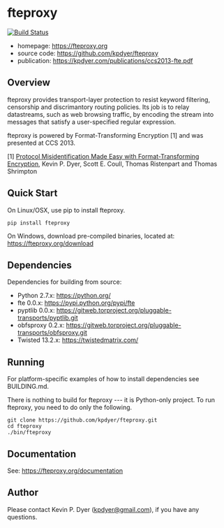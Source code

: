 fteproxy
========

[![Build Status](https://travis-ci.org/kpdyer/fteproxy.svg?branch=master)](https://travis-ci.org/kpdyer/fteproxy)

* homepage: https://fteproxy.org
* source code: https://github.com/kpdyer/fteproxy
* publication: https://kpdyer.com/publications/ccs2013-fte.pdf

Overview
--------

fteproxy provides transport-layer protection to resist keyword filtering, censorship and discrimantory routing policies.
Its job is to relay datastreams, such as web browsing traffic, by encoding the stream into messages that satisfy a user-specified regular expression. 

fteproxy is powered by Format-Transforming Encryption [1] and was presented at CCS 2013.

[1] [Protocol Misidentification Made Easy with Format-Transforming Encryption](https://kpdyer.com/publications/ccs2013-fte.pdf), Kevin P. Dyer, Scott E. Coull, Thomas Ristenpart and Thomas Shrimpton

Quick Start
-----------

On Linux/OSX, use pip to install fteproxy.

```console
pip install fteproxy
```

On Windows, download pre-compiled binaries, located at: https://fteproxy.org/download

Dependencies
--------

Dependencies for building from source:
* Python 2.7.x: https://python.org/
* fte 0.0.x: https://pypi.python.org/pypi/fte
* pyptlib 0.0.x: https://gitweb.torproject.org/pluggable-transports/pyptlib.git
* obfsproxy 0.2.x: https://gitweb.torproject.org/pluggable-transports/obfsproxy.git
* Twisted 13.2.x: https://twistedmatrix.com/

Running
-------

For platform-specific examples of how to install dependencies see BUILDING.md.

There is nothing to build for fteproxy --- it is Python-only project. To run fteproxy, you need to do only the following.

```
git clone https://github.com/kpdyer/fteproxy.git
cd fteproxy
./bin/fteproxy
```

Documentation
-------------

See: https://fteproxy.org/documentation

Author
------

Please contact Kevin P. Dyer (kpdyer@gmail.com), if you have any questions.

